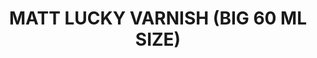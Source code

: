 ---
title: "MATT LUCKY VARNISH (BIG 60 ML SIZE)"
price: "TBA"
desc: "Opis nije dostupan"
img_path: "/assets/img/A.MIG-2051.jpg"
brand: AMMO
available: true
cat: "acrylics"
subcat: "LUCKY VARNISH (60 mL jars)"
subsubcat: "SS"
---